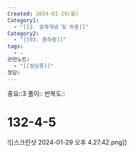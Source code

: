 ```yaml
---
Created: 2024-01-29(월)
Category1:
  - "[[2. 설계개념 및 하중]]"
Category2:
  - "[[03. 풍하중]]"
tags:
  - ✏️
관련노트:
  - "[[빌딩풍]]"
정답:
---
```

중요::3
풀이::
반복도::
#  132-4-5

![[스크린샷 2024-01-29 오후 4.27.42.png]]